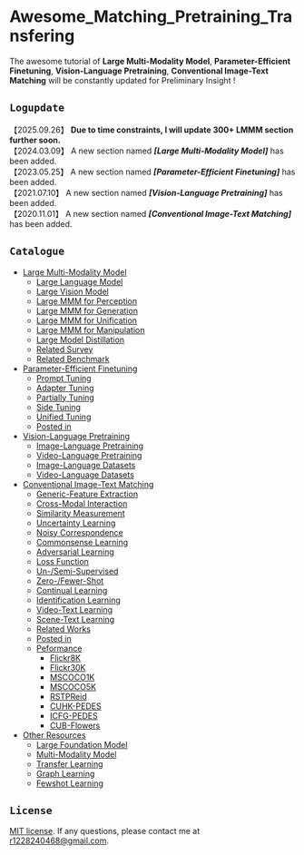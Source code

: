 Awesome_Matching_Pretraining_Transfering
===========================================
The awesome tutorial of **Large Multi-Modality Model**, **Parameter-Efficient Finetuning**, **Vision-Language Pretraining**, **Conventional Image-Text Matching** will be constantly updated for Preliminary Insight !

## ``Logupdate ``

【2025.09.26】 **Due to time constraints, I will update 300+ LMMM section further soon.**   
【2024.03.09】 A new section named ***[Large Multi-Modality Model]*** has been added.  
【2023.05.25】 A new section named ***[Parameter-Efficient Finetuning]*** has been added.  
【2021.07.10】 A new section named ***[Vision-Language Pretraining]*** has been added.  
【2020.11.01】 A new section named ***[Conventional Image-Text Matching]*** has been added.  

## ``Catalogue ``

* [Large Multi-Modality Model](./large_mmm.md)
    * [Large Language Model](./large_mmm.md/#large-language-model)
    * [Large Vision Model](./large_mmm.md/#large-vision-model)
    * [Large MMM for Perception](./large_mmm.md/#large-mmm-for-perception)
    * [Large MMM for Generation](./large_mmm.md/#large-mmm-for-generation)
    * [Large MMM for Unification](./large_mmm.md/#large-mmm-for-unification)
    * [Large MMM for Manipulation](./large_mmm.md/#large-mmm-for-manipulation)
    * [Large Model Distillation](./large_mmm.md/#large-modal-distillation)
    * [Related Survey](./large_mmm.md/#related-survey)
    * [Related Benchmark](./large_mmm.md/#related-benchmark)
* [Parameter-Efficient Finetuning](./transfer_learning.md)
    * [Prompt Tuning](./transfer_learning.md/#prompt-tuning)
    * [Adapter Tuning](./transfer_learning.md/#adapter-tuning)
    * [Partially Tuning](./transfer_learning.md/#partially-tuning)
    * [Side Tuning](./transfer_learning.md/#side-tuning)
    * [Unified Tuning](./transfer_learning.md/#unified-tuning)
    * [Posted in](./transfer_learning.md/#posted-in)
* [Vision-Language Pretraining](./pretrained_model.md)
    * [Image-Language Pretraining](./pretrained_model.md/#image-language-pretraining)
    * [Video-Language Pretraining](./pretrained_model.md/#video-language-pretraining)
    * [Image-Language Datasets](./pretrained_model.md/#image-language-datasets)
    * [Video-Language Datasets](./pretrained_model.md/#video-language-datasets)
* [Conventional Image-Text Matching](./conventional_method.md)
    * [Generic-Feature Extraction](./conventional_method.md/#generic-feature-extraction)
    * [Cross-Modal Interaction](./conventional_method.md/#cross-modal-interaction)
    * [Similarity Measurement](./conventional_method.md/#similarity-measurement)
    * [Uncertainty Learning](./conventional_method.md/#uncertainty-learning)
    * [Noisy Correspondence](./conventional_method.md/#noisy-correspondence)
    * [Commonsense Learning](./conventional_method.md/#commonsense-learning)
    * [Adversarial Learning](./conventional_method.md/#adversarial-learning)
    * [Loss Function](./conventional_method.md/#loss-function)
    * [Un-/Semi-Supervised](./conventional_method.md/#un-supervised-or-semi-supervised)
    * [Zero-/Fewer-Shot](./conventional_method.md/#zero-shot-or-fewer-shot)
    * [Continual Learning](./conventional_method.md/#continual-learning)
    * [Identification Learning](./conventional_method.md/#identification-learning)
    * [Video-Text Learning](https://github.com/danieljf24/awesome-video-text-retrieval)
    * [Scene-Text Learning](./conventional_method.md/#scene-text-learning)
    * [Related Works](./conventional_method.md/#related-works)
    * [Posted in](./conventional_method.md/#posted-in)
    * [Peformance](./performance.md)
        * [Flickr8K](./performance.md/#performance-of-flickr8k)
        * [Flickr30K](./performance.md/#performance-of-flickr30k)
        * [MSCOCO1K](./performance.md/#performance-of-mscoco1k)
        * [MSCOCO5K](./performance.md/#performance-of-mscoco5k)
        * [RSTPReid](./performance.md/#performance-of-rstpreid)
        * [CUHK-PEDES](./performance.md/#performance-of-cuhk-pedes)
        * [ICFG-PEDES](./performance.md/#performance-of-icfg-pedes)
        * [CUB-Flowers](./performance.md/#performance-of-cub-flowers)
* [Other Resources](./resource.md/#other-resources)
    * [Large Foundation Model](./resource.md/#large-foundation-model)
    * [Multi-Modality Model](./resource.md/#multi-modality-model)
    * [Transfer Learning](./resource.md/#transfer-learning)
    * [Graph Learning](./resource.md/#graph-learning)
    * [Fewshot Learning](./resource.md/#fewshot-learning)
    

## ``License ``
[MIT license](LICENSE). If any questions, please contact me at r1228240468@gmail.com.
